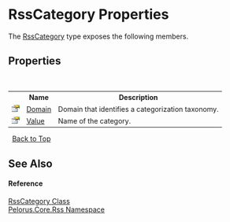 # RssCategory Properties
 

The <a href="AE7FBA97">RssCategory</a> type exposes the following members.


## Properties
&nbsp;<table><tr><th></th><th>Name</th><th>Description</th></tr><tr><td>![Public property](media/pubproperty.gif "Public property")</td><td><a href="2391DC9B">Domain</a></td><td>
Domain that identifies a categorization taxonomy.</td></tr><tr><td>![Public property](media/pubproperty.gif "Public property")</td><td><a href="AB844021">Value</a></td><td>
Name of the category.</td></tr></table>&nbsp;
<a href="#rsscategory-properties">Back to Top</a>

## See Also


#### Reference
<a href="AE7FBA97">RssCategory Class</a><br /><a href="683C06D0">Pelorus.Core.Rss Namespace</a><br />